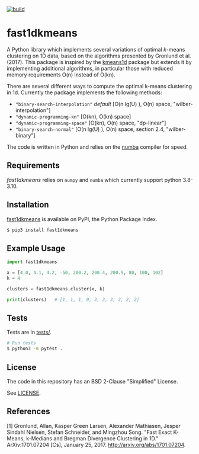 [![build](https://github.com/Feelx234/fast1dkmeans/actions/workflows/pythonapp.yml/badge.svg)](https://github.com/Feelx234/fast1dkmeans/actions)

fast1dkmeans
========

A Python library which implements several variations of optimal *k*-means clustering on 1D data, based on the algorithms presented by Gronlund et al. (2017). This package is inspired by the [kmeans1d](https://github.com/dstein64/kmeans1d) package but extends it by implementing additional algorithms, in particular those with reduced memory requirements O(n) instead of O(kn).

There are several different ways to compute the optimal k-means clustering in 1d.
Currently the package implements the following methods:
- `"binary-search-interpolation"` *default* [O(n lg(U) ), O(n) space, "wilber-interpolation"]
- `"dynamic-programming-kn"` [O(kn), O(kn) space]
- `"dynamic-programming-space"` [O(kn), O(n) space, "dp-linear"]
- `"binary-search-normal"` [O(n lg(U) ), O(n) space, section 2.4, "wilber-binary"]



The code is written in Python and relies on the [numba](https://numba.pydata.org/) compiler for speed.

Requirements
------------

*fast1dkmeans* relies on `numpy` and `numba` which currently support python 3.8-3.10.

Installation
------------

[fast1dkmeans](https://pypi.python.org/pypi/fast1dkmeans) is available on PyPI, the Python Package Index.

```sh
$ pip3 install fast1dkmeans
```

Example Usage
-------------

```python
import fast1dkmeans

x = [4.0, 4.1, 4.2, -50, 200.2, 200.4, 200.9, 80, 100, 102]
k = 4

clusters = fast1dkmeans.cluster(x, k)

print(clusters)   # [1, 1, 1, 0, 3, 3, 3, 2, 2, 2]
```

Tests
-----

Tests are in [tests/](https://github.com/dstein64/kmeans1d/blob/master/tests).

```sh
# Run tests
$ python3 -m pytest .
```

License
-------

The code in this repository has an BSD 2-Clause "Simplified" License.

See [LICENSE](https://github.com/Feelx234/fast1dkmeans/blob/master/LICENSE).

References
----------

[1] Gronlund, Allan, Kasper Green Larsen, Alexander Mathiasen, Jesper Sindahl Nielsen, Stefan Schneider,
and Mingzhou Song. "Fast Exact K-Means, k-Medians and Bregman Divergence Clustering in 1D."
ArXiv:1701.07204 [Cs], January 25, 2017. http://arxiv.org/abs/1701.07204.
